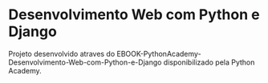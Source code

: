 # Desenvolvimento Web com Python e Django

Projeto desenvolvido atraves do EBOOK-PythonAcademy-Desenvolvimento-Web-com-Python-e-Django disponibilizado pela Python Academy.
